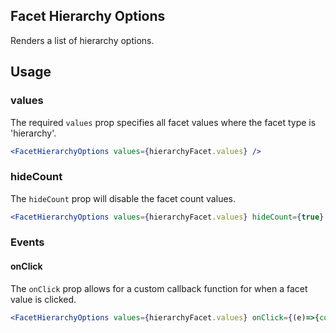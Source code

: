 ## Facet Hierarchy Options

Renders a list of hierarchy options.

## Usage

### values
The required `values` prop specifies all facet values where the facet type is 'hierarchy'.

```jsx
<FacetHierarchyOptions values={hierarchyFacet.values} />
```

### hideCount
The `hideCount` prop will disable the facet count values.

```jsx
<FacetHierarchyOptions values={hierarchyFacet.values} hideCount={true} />
```


### Events

#### onClick
The `onClick` prop allows for a custom callback function for when a facet value is clicked.

```jsx
<FacetHierarchyOptions values={hierarchyFacet.values} onClick={(e)=>{console.log(e)}} />
```
